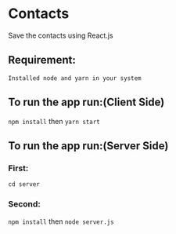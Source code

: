 # Contacts

Save the contacts using React.js

## Requirement:
``Installed node and yarn in your system``

## To run the app run:(Client Side)
``npm install`` then ``yarn start``

## To run the app run:(Server Side)

### First:
``cd server`` 


### Second:
``npm install`` then ``node server.js``


